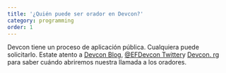 ```yaml
---
title: '¿Quién puede ser orador en Devcon?'
category: programming
order: 1
---
```


Devcon tiene un proceso de aplicación pública. Cualquiera puede solicitarlo. Estate atento a [Devcon Blog](https://blog.ethereum.org/category/devcon/), [@EFDevcon Twitter](https://twitter.com/EFDevcon)y [Devcon. rg](https://devcon.org) para saber cuándo abriremos nuestra llamada a los oradores.
